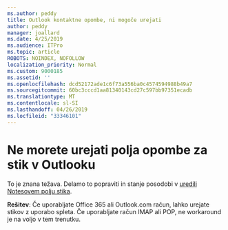 ```yaml
---
ms.author: peddy
title: Outlook kontaktne opombe, ni mogoče urejati
author: peddy
manager: joallard
ms.date: 4/25/2019
ms.audience: ITPro
ms.topic: article
ROBOTS: NOINDEX, NOFOLLOW
localization_priority: Normal
ms.custom: 9000185
ms.assetid: ''
ms.openlocfilehash: dcd52172ade1c6f73a556ba0c4574594988b49a7
ms.sourcegitcommit: 60bc3cccd1aa81340143cd27c597bb97351ecadb
ms.translationtype: MT
ms.contentlocale: sl-SI
ms.lasthandoff: 04/26/2019
ms.locfileid: "33346101"
---
```

# <a name="cant-edit-the-notes-field-for-a-contact-in-outlook"></a>Ne morete urejati polja opombe za stik v Outlooku
To je znana težava. Delamo to popraviti in stanje posodobi v [uredili Notesovem polju stika](https://support.office.com/article/fb8394ce-04ce-48b5-bae4-be46f77f10fe).

**Rešitev**: Če uporabljate Office 365 ali Outlook.com račun, lahko urejate stikov z uporabo spleta. Če uporabljate račun IMAP ali POP, ne workaround je na voljo v tem trenutku.